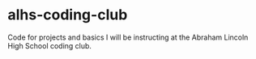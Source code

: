# alhs-coding-club
Code for projects and basics I will be instructing at the Abraham Lincoln High School coding club.
